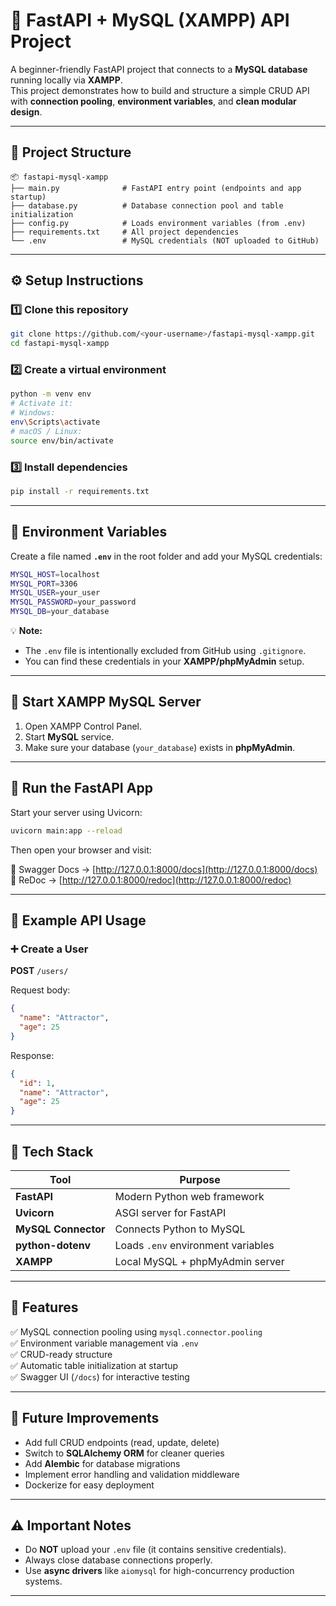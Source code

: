# 🚀 FastAPI + MySQL (XAMPP) API Project

A beginner-friendly FastAPI project that connects to a **MySQL database** running locally via **XAMPP**.  
This project demonstrates how to build and structure a simple CRUD API with **connection pooling**, **environment variables**, and **clean modular design**.

---

## 🧱 Project Structure

```
📦 fastapi-mysql-xampp
├── main.py              # FastAPI entry point (endpoints and app startup)
├── database.py          # Database connection pool and table initialization
├── config.py            # Loads environment variables (from .env)
├── requirements.txt     # All project dependencies
└── .env                 # MySQL credentials (NOT uploaded to GitHub)
```

---

## ⚙️ Setup Instructions

### 1️⃣ Clone this repository
```bash
git clone https://github.com/<your-username>/fastapi-mysql-xampp.git
cd fastapi-mysql-xampp
```

### 2️⃣ Create a virtual environment
```bash
python -m venv env
# Activate it:
# Windows:
env\Scripts\activate
# macOS / Linux:
source env/bin/activate
```

### 3️⃣ Install dependencies
```bash
pip install -r requirements.txt
```

---

## 🔐 Environment Variables

Create a file named **`.env`** in the root folder and add your MySQL credentials:

```bash
MYSQL_HOST=localhost
MYSQL_PORT=3306
MYSQL_USER=your_user
MYSQL_PASSWORD=your_password
MYSQL_DB=your_database
```

💡 **Note:**  
- The `.env` file is intentionally excluded from GitHub using `.gitignore`.  
- You can find these credentials in your **XAMPP/phpMyAdmin** setup.

---

## 🧩 Start XAMPP MySQL Server

1. Open XAMPP Control Panel.  
2. Start **MySQL** service.  
3. Make sure your database (`your_database`) exists in **phpMyAdmin**.

---

## 🚀 Run the FastAPI App

Start your server using Uvicorn:

```bash
uvicorn main:app --reload
```

Then open your browser and visit:

📄 Swagger Docs → [http://127.0.0.1:8000/docs](http://127.0.0.1:8000/docs)  
🧾 ReDoc → [http://127.0.0.1:8000/redoc](http://127.0.0.1:8000/redoc)

---

## 🧠 Example API Usage

### ➕ Create a User
**POST** `/users/`

Request body:
```json
{
  "name": "Attractor",
  "age": 25
}
```

Response:
```json
{
  "id": 1,
  "name": "Attractor",
  "age": 25
}
```

---

## 🧰 Tech Stack

| Tool | Purpose |
|------|----------|
| **FastAPI** | Modern Python web framework |
| **Uvicorn** | ASGI server for FastAPI |
| **MySQL Connector** | Connects Python to MySQL |
| **python-dotenv** | Loads `.env` environment variables |
| **XAMPP** | Local MySQL + phpMyAdmin server |

---

## 🧾 Features

✅ MySQL connection pooling using `mysql.connector.pooling`  
✅ Environment variable management via `.env`  
✅ CRUD-ready structure  
✅ Automatic table initialization at startup  
✅ Swagger UI (`/docs`) for interactive testing  

---

## 🧱 Future Improvements

- Add full CRUD endpoints (read, update, delete)
- Switch to **SQLAlchemy ORM** for cleaner queries
- Add **Alembic** for database migrations
- Implement error handling and validation middleware
- Dockerize for easy deployment

---

## ⚠️ Important Notes

- Do **NOT** upload your `.env` file (it contains sensitive credentials).
- Always close database connections properly.
- Use **async drivers** like `aiomysql` for high-concurrency production systems.

---


